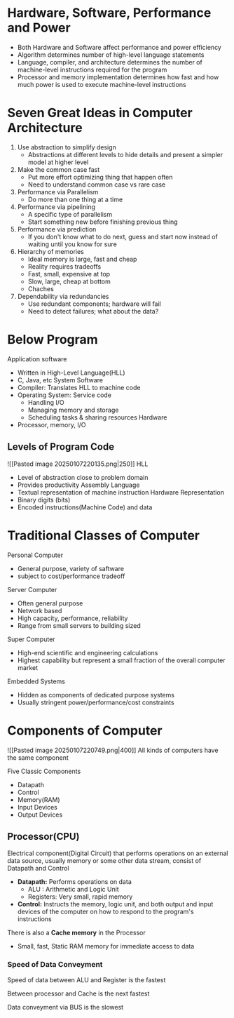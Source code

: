 # Hardware, Software, Performance and Power
- Both Hardware and Software affect performance and power efficiency
- Algorithm determines number of high-level language statements
- Language, compiler, and architecture determines the number of machine-level instructions required for the program
- Processor and memory implementation determines how fast and how much power is used to execute machine-level instructions

# Seven Great Ideas in Computer Architecture
1. Use abstraction to simplify design
	- Abstractions at different levels to hide details and present a simpler model at higher level
2. Make the common case fast
	- Put more effort optimizing thing that happen often
	- Need to understand common case vs rare case
3. Performance via Parallelism
	- Do more than one thing at a time
4. Performance via pipelining
	- A specific type of parallelism
	- Start something new before finishing previous thing
5. Performance via prediction
	- If you don't know what to do next, guess and start now instead of waiting until you know for sure
6. Hierarchy of memories
	- Ideal memory is large, fast and cheap
	- Reality requires tradeoffs
	- Fast, small, expensive at top
	- Slow, large, cheap at bottom
	- Chaches
7. Dependability via redundancies
	- Use redundant components; hardware will fail
	- Need to detect failures; what about the data?

# Below Program
Application software
- Written in High-Level Language(HLL)
- C, Java, etc
System Software
- Compiler: Translates HLL to machine code
- Operating System: Service code
	- Handling I/O
	- Managing memory and storage
	- Scheduling tasks & sharing resources
Hardware
- Processor, memory, I/O

## Levels of Program Code
![[Pasted image 20250107220135.png|250]]
HLL
- Level of abstraction close to problem domain
- Provides productivity
Assembly Language
- Textual representation of machine instruction
Hardware Representation
- Binary digits (bits)
- Encoded instructions(Machine Code) and data

# Traditional Classes of Computer
Personal Computer
- General purpose, variety of saftware
- subject to cost/performance tradeoff

Server Computer
- Often general purpose
- Network based
- High capacity, performance, reliability
- Range from small servers to building sized

Super Computer
- High-end scientific and engineering calculations
- Highest capability but represent a small fraction of the overall computer market

Embedded Systems
- Hidden as components of dedicated purpose systems
- Usually stringent power/performance/cost constraints

# Components of Computer
![[Pasted image 20250107220749.png|400]]
All kinds of computers have the same component

Five Classic Components
- Datapath
- Control
- Memory(RAM)
- Input Devices
- Output Devices

## Processor(CPU)
Electrical component(Digital Circuit) that performs operations on an external data source, usually memory or some other data stream, consist of Datapath and Control
- **Datapath:** Performs operations on data
	- ALU : Arithmetic and Logic Unit
	- Registers: Very small, rapid memory
- **Control:** Instructs the memory, logic unit, and both output and input devices of the computer on how to respond to the program's instructions

There is also a **Cache memory** in the Processor
- Small, fast, Static RAM memory for immediate access to data

### Speed of Data Conveyment
Speed of data between ALU and Register is the fastest

Between processor and Cache is the next fastest

Data conveyment via BUS is the slowest
